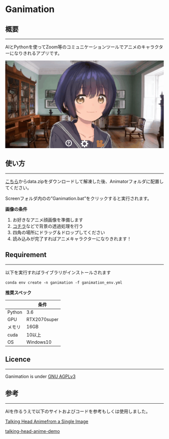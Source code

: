 # Ganimation
## 概要
---
  
AIとPythonを使ってZoom等のコミュニケーションツールでアニメのキャラクターになりきれるアプリです。

<img src="./Images/for_readme/sample01.gif" >

## 使い方
---
[こちら](https://drive.google.com/file/d/1_LwXFVwz85g6T6CV-kqXaWQYMxo8U23n/view?usp=sharing)からdata.zipをダウンロードして解凍した後、Animatorフォルダに配置してください。

Screenフォルダ内のの”Ganimation.bat”をクリックすると実行されます。

**画像の条件**

1. お好きなアニメ顔画像を準備します
1. [コチラ](https://www.remove.bg/ja)などで背景の透過処理を行う
1. 四角の場所にドラッグ＆ドロップしてください
1. 読み込みが完了すればアニメキャラクターになりきれます！ 
 
## Requirement
---
以下を実行すればライブラリがインストールされます
~~~
conda env create -n ganimation -f ganimation_env.yml
~~~
**推奨スペック**

||条件|
----|----
|Python|3.6|
|GPU|RTX2070super|
|メモリ|16GB|
|cuda|10以上|
|OS|Windows10|

## Licence
---
Ganimation is under [GNU AGPLv3](https://choosealicense.com/licenses/agpl-3.0/)

## 参考
---
AIを作るうえで以下のサイトおよびコードを参考もしくは使用しました。

[Talking Head Animefrom a Single Image](https://pkhungurn.github.io/talking-head-anime/)

[talking-head-anime-demo](https://github.com/pkhungurn/talking-head-anime-demo)


